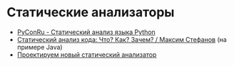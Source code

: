 # Статические анализаторы

* [PyConRu - Статический анализ языка Python](https://www.youtube.com/watch?v=-UMzPDr87JU)
* [Статический анализ кода: Что? Как? Зачем? / Максим Стефанов](https://www.youtube.com/watch?v=AyNefDoyD4Y) (на примере Java)
* [Проектируем новый статический анализатор](https://www.youtube.com/watch?v=Q3WyANoWES8)
